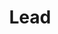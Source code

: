 ---
title: "Lead"
name: "Palaash"
linkedin: "https://www.linkedin.com/in/palaash-agarwal-42a0bb174/"
github: "https://github.com/Palaash05"
image: "images/members/palash-1.jpg"
draft: false
weight: 4
---